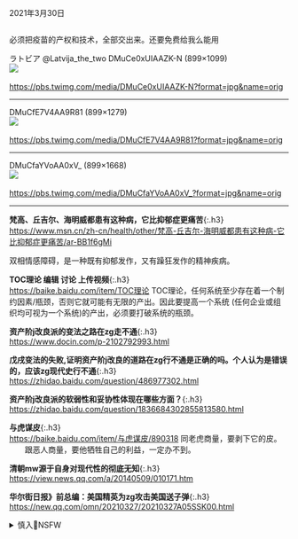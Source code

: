 2021年3月30日
```note
```

必须把疫苗的产权和技术，全部交出来。还要免费给我么能用

ラトビア
@Latvija_the_two
DMuCe0xUIAAZK-N (899×1099)<br>
<img src="https://slack-imgs.com/?url=https://pbs.twimg.com/media/DMuCe0xUIAAZK-N?format=jpg&name=orig"><br>
<a href="https://pbs.twimg.com/media/DMuCe0xUIAAZK-N?format=jpg&name=orig">
<br>https://pbs.twimg.com/media/DMuCe0xUIAAZK-N?format=jpg&name=orig</a><hr/>

DMuCfE7V4AA9R81 (899×1279)<br>
<img src="https://slack-imgs.com/?url=https://pbs.twimg.com/media/DMuCfE7V4AA9R81?format=jpg&name=orig"><br>
<a href="https://pbs.twimg.com/media/DMuCfE7V4AA9R81?format=jpg&name=orig">
<br>https://pbs.twimg.com/media/DMuCfE7V4AA9R81?format=jpg&name=orig</a><hr/>

DMuCfaYVoAA0xV_ (899×1668)<br>
<img src="https://slack-imgs.com/?url=https://pbs.twimg.com/media/DMuCfaYVoAA0xV_?format=jpg&name=orig"><br>
<a href="https://pbs.twimg.com/media/DMuCfaYVoAA0xV_?format=jpg&name=orig">
<br>https://pbs.twimg.com/media/DMuCfaYVoAA0xV_?format=jpg&name=orig</a><hr/>

**梵高、丘吉尔、海明威都患有这种病，它比抑郁症更痛苦**{:.h3}<br>
<https://www.msn.cn/zh-cn/health/other/梵高-丘吉尔-海明威都患有这种病-它比抑郁症更痛苦/ar-BB1f6gMi>

双相情感障碍，是一种既有抑郁发作，又有躁狂发作的精神疾病。

**TOC理论 编辑 讨论 上传视频**{:.h3}<br>
<https://baike.baidu.com/item/TOC理论>
TOC理论，任何系统至少存在着一个制约因素/瓶颈，否则它就可能有无限的产出。因此要提高一个系统 (任何企业或组织均可视为一个系统)的产出，必须要打破系统的瓶颈。

**资产阶j改良派的变法之路在zg走不通**{:.h3}<br>
<https://www.docin.com/p-2102792993.html>

**戊戌变法的失败,证明资产阶j改良的道路在zg行不通是正确的吗。个人认为是错误的，应该zg现代史行不通**{:.h3}<br>
<https://zhidao.baidu.com/question/486977302.html>

**资产阶j改良派的软弱性和妥协性体现在哪些方面？**{:.h3}<br>
<https://zhidao.baidu.com/question/1836684302855813580.html>

**与虎谋皮**{:.h3}<br>
<https://baike.baidu.com/item/与虎谋皮/890318>
同老虎商量，要剥下它的皮。
　　跟恶人商量，要他牺牲自己的利益，一定办不到。

**清朝mw源于自身对现代性的彻底无知**{:.h3}<br>
<https://view.news.qq.com/a/20140509/010171.htm>

**华尔街日报》前总编：美国精英为zg攻击美国送子弹**{:.h3}<br>
<https://new.qq.com/omn/20210327/20210327A05SSK00.html>

<details><summary class="name"><span class="innerContentContainer">慎入🔞NSFW</span></summary><ul>

<img src="https://slack-imgs.com/?url=https://upload.wikimedia.org/wikipedia/commons/thumb/d/d3/Biohazard_Symbol_Specification.png/210px-Biohazard_Symbol_Specification.png">

<details><summary class="name"><span class="innerContentContainer">风险自理Use At Your Own Risk🈲</span></summary><br /><span class="note"><span class="innerContentContainer">

### BBC驻华记者“不辞而别”，华春莹：他跑什么呢？
<a href="https://baijiahao.baidu.com/s?id=1695749379524668735">https://baijiahao.baidu.com/s?id=1695749379524668735</a>

这完全是m间行为，mz运用f律手段来维护自身荣誉和利益的意s在不断增强”，与zgzf无关。

**加外长批zg像校园恶霸　zg外交官反击加拿大变美国走狗**{:.h3}<br>
<https://www.dwnews.com/%E5%85%A8%E7%90%83/60234858/%E5%8A%A0%E5%A4%96%E9%95%BF%E6%89%B9%E4%B8%AD%E5%9B%BD%E5%83%8F%E6%A0%A1%E5%9B%AD%E6%81%B6%E9%9C%B8%E4%B8%AD%E5%9B%BD%E5%A4%96%E4%BA%A4%E5%AE%98%E5%8F%8D%E5%87%BB%E5%8A%A0%E6%8B%BF%E5%A4%A7%E5%8F%98%E7%BE%8E%E5%9B%BD%E8%B5%B0%E7%8B%97>

2021）最新实测TOP6欲罢不能神级永久免费 VP
6款即装即用！
4K高速，无广告，无限流量设备
[https://www.youtube.com/watch?v=V7faig7FLPA](https://www.youtube.com/watch?v=V7faig7FLPA)

</span></span></details>
